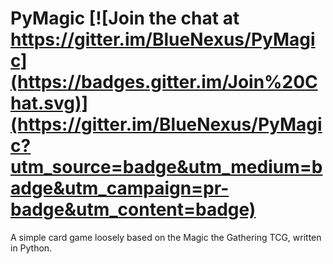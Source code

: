 # PyMagic  [![Join the chat at https://gitter.im/BlueNexus/PyMagic](https://badges.gitter.im/Join%20Chat.svg)](https://gitter.im/BlueNexus/PyMagic?utm_source=badge&utm_medium=badge&utm_campaign=pr-badge&utm_content=badge)

A simple card game loosely based on the Magic the Gathering TCG, written in Python.
